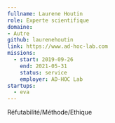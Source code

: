 ```yaml
---
fullname: Laurene Houtin
role: Experte scientifique
domaine:
- Autre
github: laurenehoutin
link: https://www.ad-hoc-lab.com
missions:
  - start: 2019-09-26
    end: 2021-05-31
    status: service
    employer: AD-HOC Lab
startups:
  - eva
---
```


Réfutabilité/Méthode/Ethique
